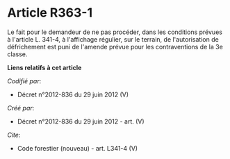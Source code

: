 # Article R363-1

Le fait pour le demandeur de ne pas procéder, dans les conditions prévues à l'article L. 341-4, à l'affichage régulier, sur
le terrain, de l'autorisation de défrichement est puni de l'amende prévue pour les contraventions de la 3e classe.

**Liens relatifs à cet article**

_Codifié par_:

  - Décret n°2012-836 du 29 juin 2012 (V)

_Créé par_:

  - Décret n°2012-836 du 29 juin 2012 - art. (V)

_Cite_:

  - Code forestier (nouveau) - art. L341-4 (V)
